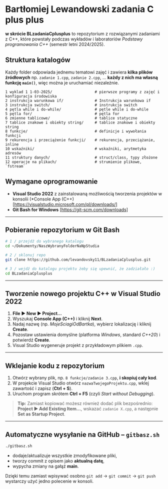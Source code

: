 # Bartłomiej Lewandowski zadania C plus plus

**w skrócie BLzadaniaCplusplus** to repozytorium z rozwiązanymi zadaniami z C++, które powstały podczas wykładów i laboratoriów *Podstawy programowania C++* (semestr letni 2024/2025).

## Struktura katalogów

Każdy folder odpowiada jednemu tematowi zajęć i zawiera **kilka plików źródłowych** np. `zadanie 1.cpp`, `zadanie 2.cpp`, … **każdy z nich ma własną funkcję `main()`**, więc można je uruchamiać niezależnie.

```
1 wyklad 1 1-03-2025/                   # pierwsze programy z zajęć i konfiguracja środowiska
2 instrukcja warunkowa if/              # Instrukcja warunkowa if
3 instrukcja switch/                    # instrukcja switch
4 pętla while i do-while/               # pętle while i do-while
5 pętla for/                            # pętla for
6 zmienne tablicowe/                    # tablice statyczne
7 tablice znakowe i obiekty string/     # tablice znakowe i obiekty string
8 funkcje/                              # definicje i wywołania funkcji
9 rekurencja i przeciążenie funkcji/    # rekurencja, przeciążanie, inline
10 wskaźniki/                           # wskaźniki, arytmetyka adresów
11 struktury danych/                    # struct/class, typy złożone
12 operacje na plikach/                 # strumienie plikowe, `fstream`
```

## Wymagane oprogramowanie

- **Visual Studio 2022** z zainstalowaną możliwością tworzenia projektów w konsolii (*Console App (C++) [https://visualstudio.microsoft.com/pl/downloads/]
- **Git Bash for Windows** [https://git-scm.com/downloads]

---

## Pobieranie repozytorium w Git Bash

```bash
# 1 / przejdź do wybranego katalogu
cd ~/Dokumenty/NaszWybranyFolderNaNpStudia

# 2 / sklonuj repo
git clone https://github.com/levandovsky11/BLzadaniaCplusplus.git

# 3 / wejdź do katalogu projektu żeby się upewnić, że zadziałało :)
cd BLzadaniaCplusplus
```

---

## Tworzenie nowego projektu C++ w Visual Studio 2022

1. **File ► New ► Project…**  
2. Wyszukaj **Console App (C++)** i kliknij **Next**.  
3. Nadaj nazwę (np. *MojeSciagiOdBartka*), wybierz lokalizację i kliknij **Create**.  
4. Pozostaw ustawienia domyślne (platforma *Windows*, standard *C++20*) i potwierdź **Create**.  
5. Visual Studio wygeneruje projekt z przykładowym plikiem `.cpp`.

---

## Wklejanie kodu z repozytorium

1. Otwórz wybrany plik, np. `8 funkcje/zadanie 3.cpp`, **i skopiuj cały kod**.  
2. W projekcie Visual Studio otwórz `nazwaTwojegoProjektu.cpp`, wklej zawartość i zapisz (**Ctrl + S**).  
3. Uruchom program skrótem **Ctrl + F5** (czyli *Start without Debugging*).  

> **Tip:** Zamiast kopiować możesz również dodać plik bezpośrednio: **Project ► Add Existing Item…**, wskazać `zadanie X.cpp`, a następnie **Set as Startup Project**.

---

## Automatyczne wysyłanie na GitHub – `gitbasz.sh`

```w bash'u:
./gitbasz.sh
```

* dodaje/aktualizuje wszystkie zmodyfikowane pliki,  
* tworzy commit z opisem jako **aktualną datę**,  
* wypycha zmiany na gałąź **main**.

Dzięki temu zamiast wpisywać osobno `git add` → `git commit` → `git push` wystarczy użyć jedno polecenie w konsoli.
